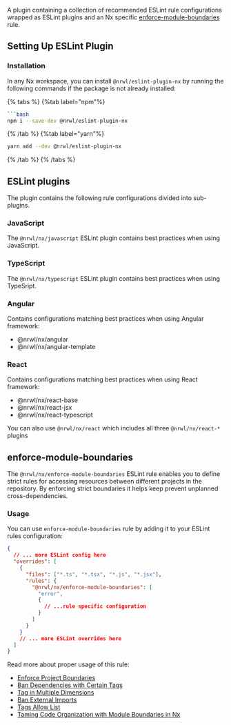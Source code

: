 A plugin containing a collection of recommended ESLint rule configurations wrapped as ESLint plugins and an Nx specific [enforce-module-boundaries](#enforce-module-boundaries) rule.

## Setting Up ESLint Plugin

### Installation

In any Nx workspace, you can install `@nrwl/eslint-plugin-nx` by running the following commands if the package is not already installed:

{% tabs %}
{%tab label="npm"%}

````bash
```bash
npm i --save-dev @nrwl/eslint-plugin-nx
````

{% /tab %}
{%tab label="yarn"%}

```bash
yarn add --dev @nrwl/eslint-plugin-nx
```

{% /tab %}
{% /tabs %}

## ESLint plugins

The plugin contains the following rule configurations divided into sub-plugins.

### JavaScript

The `@nrwl/nx/javascript` ESLint plugin contains best practices when using JavaScript.

### TypeScript

The `@nrwl/nx/typescript` ESLint plugin contains best practices when using TypeSript.

### Angular

Contains configurations matching best practices when using Angular framework:

- @nrwl/nx/angular
- @nrwl/nx/angular-template

### React

Contains configurations matching best practices when using React framework:

- @nrwl/nx/react-base
- @nrwl/nx/react-jsx
- @nrwl/nx/react-typescript

You can also use `@nrwl/nx/react` which includes all three `@nrwl/nx/react-*` plugins

## enforce-module-boundaries

The `@nrwl/nx/enforce-module-boundaries` ESLint rule enables you to define strict rules for accessing resources between different projects in the repository. By enforcing strict boundaries it helps keep prevent unplanned cross-dependencies.

### Usage

You can use `enforce-module-boundaries` rule by adding it to your ESLint rules configuration:

```json
{
  // ... more ESLint config here
  "overrides": [
    {
      "files": ["*.ts", "*.tsx", "*.js", "*.jsx"],
      "rules": {
        "@nrwl/nx/enforce-module-boundaries": [
          "error",
          {
            // ...rule specific configuration
          }
        ]
      }
    }
    // ... more ESLint overrides here
  ]
}
```

Read more about proper usage of this rule:

- [Enforce Project Boundaries](/core-features/enforce-project-boundaries)
- [Ban Dependencies with Certain Tags](/recipe/ban-dependencies-with-tags)
- [Tag in Multiple Dimensions](/recipe/tag-multiple-dimensions)
- [Ban External Imports](/recipe/ban-external-imports)
- [Tags Allow List](/recipe/tags-allow-list)
- [Taming Code Organization with Module Boundaries in Nx](https://blog.nrwl.io/mastering-the-project-boundaries-in-nx-f095852f5bf4)
